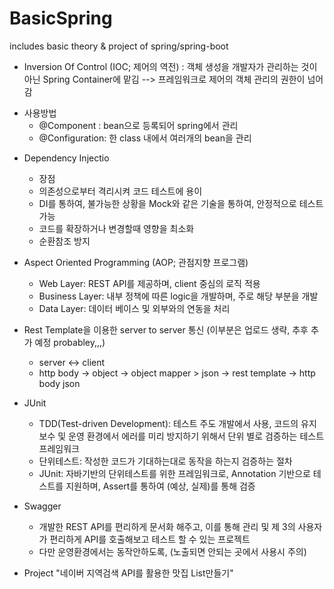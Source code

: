 # BasicSpring
includes basic theory & project of spring/spring-boot

* Inversion Of Control (IOC; 제어의 역전)
: 객체 생성을 개발자가 관리하는 것이 아닌 Spring Container에 맡김 --> 프레임워크로 제어의 객체 관리의 권한이 넘어감
- 사용방법
    - @Component : bean으로 등록되어 spring에서 관리
    - @Configuration: 한 class 내에서 여러개의 bean을 관리


* Dependency Injectio
  - 장점
   - 의존성으로부터 격리시켜 코드 테스트에 용이
   - DI를 통하여, 불가능한 상황을 Mock와 같은 기술을 통하여, 안정적으로 테스트 가능
   - 코드를 확장하거나 변경할때 영향을 최소화
   - 순환참조 방지

* Aspect Oriented Programming (AOP; 관점지향 프로그램)
  - Web Layer: REST API를 제공하며, client 중심의 로직 적용
  - Business Layer: 내부 정책에 따른 logic을 개발하며, 주로 해당 부분을 개발
  - Data Layer: 데이터 베이스 및 외부와의 연동을 처리

* Rest Template을 이용한 server to server 통신 (이부분은 업로드 생략, 추후 추가 예정 probabley,,,)
  - server <-> client 
  - http body -> object -> object mapper > json -> rest template -> http body json


* JUnit
  - TDD(Test-driven Development): 테스트 주도 개발에서 사용, 코드의 유지 보수 및 운영 환경에서 에러를 미리 방지하기 위해서 단위 별로 검증하는 테스트프레임워크
  - 단위테스트: 작성한 코드가 기대하는대로 동작을 하는지 검증하는 절차
  - JUnit: 자바기반의 단위테스트를 위한 프레임워크로, Annotation 기반으로 테스트를 지원하며, Assert를 통하여 (예상, 실제)를 통해 검증
  
* Swagger
  - 개발한 REST API를 편리하게 문서화 해주고, 이를 통해 관리 및 제 3의 사용자가 편리하게 API를 호출해보고 테스트 할 수 있는 프로젝트
  - 다만 운영환경에서는 동작안하도록, (노출되면 안되는 곳에서 사용시 주의)

* Project "네이버 지역검색 API를 활용한 맛집 List만들기"
